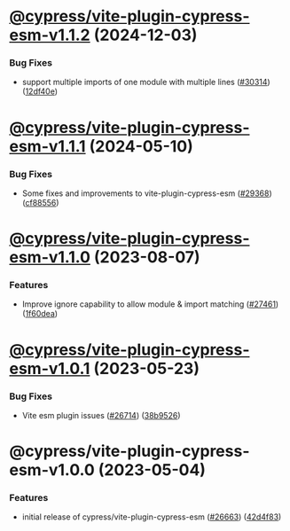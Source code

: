 # [@cypress/vite-plugin-cypress-esm-v1.1.2](https://github.com/cypress-io/cypress/compare/@cypress/vite-plugin-cypress-esm-v1.1.1...@cypress/vite-plugin-cypress-esm-v1.1.2) (2024-12-03)


### Bug Fixes

* support multiple imports of one module with multiple lines ([#30314](https://github.com/cypress-io/cypress/issues/30314)) ([12df40e](https://github.com/cypress-io/cypress/commit/12df40ed8c1101c5c4053a1fe63c06fcd2809bc7))

# [@cypress/vite-plugin-cypress-esm-v1.1.1](https://github.com/cypress-io/cypress/compare/@cypress/vite-plugin-cypress-esm-v1.1.0...@cypress/vite-plugin-cypress-esm-v1.1.1) (2024-05-10)


### Bug Fixes

* Some fixes and improvements to vite-plugin-cypress-esm ([#29368](https://github.com/cypress-io/cypress/issues/29368)) ([cf88556](https://github.com/cypress-io/cypress/commit/cf88556d4493128a1a031861448285be1e714818))

# [@cypress/vite-plugin-cypress-esm-v1.1.0](https://github.com/cypress-io/cypress/compare/@cypress/vite-plugin-cypress-esm-v1.0.1...@cypress/vite-plugin-cypress-esm-v1.1.0) (2023-08-07)


### Features

* Improve ignore capability to allow module & import matching ([#27461](https://github.com/cypress-io/cypress/issues/27461)) ([1f60dea](https://github.com/cypress-io/cypress/commit/1f60dea61c2c3dd1260f57db631975a1933c266d))

# [@cypress/vite-plugin-cypress-esm-v1.0.1](https://github.com/cypress-io/cypress/compare/@cypress/vite-plugin-cypress-esm-v1.0.0...@cypress/vite-plugin-cypress-esm-v1.0.1) (2023-05-23)


### Bug Fixes

* Vite esm plugin issues ([#26714](https://github.com/cypress-io/cypress/issues/26714)) ([38b9526](https://github.com/cypress-io/cypress/commit/38b952622e034928df0d6e5d571e83c22d98ce86))

# @cypress/vite-plugin-cypress-esm-v1.0.0 (2023-05-04)


### Features

* initial release of cypress/vite-plugin-cypress-esm ([#26663](https://github.com/cypress-io/cypress/issues/26663)) ([42d4f83](https://github.com/cypress-io/cypress/commit/42d4f836cf30069a152cb45ac49af736155e7cc1))
